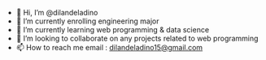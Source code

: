 - 👋 Hi, I’m @dilandeladino
- 👀 I’m currently enrolling engineering major
- 🌱 I’m currently learning web programming & data science
- 💞️ I’m looking to collaborate on any projects related to web programming
- 📫 How to reach me
  email  : dilandeladino15@gmail.com

<!---
dilandeladino/dilandeladino is a ✨ special ✨ repository because its `README.md` (this file) appears on your GitHub profile.
You can click the Preview link to take a look at your changes.
--->

